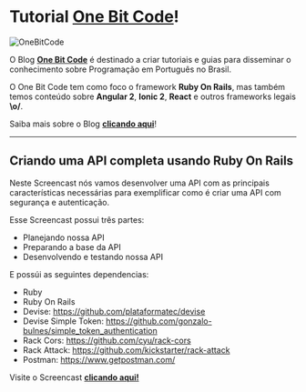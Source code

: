 Tutorial **[One Bit Code](http://onebitcode.com)**!
===================

![OneBitCode](http://bootcamp.onebitcode.com/wp-content/uploads/2017/02/github-img-1.png)

O Blog **[One Bit Code](http://onebitcode.com)** é destinado a criar tutoriais e guias para disseminar o conhecimento sobre Programação em Português no Brasil.

O One Bit Code tem como foco o framework **Ruby On Rails**, mas também temos conteúdo sobre **Angular 2**, **Ionic 2**, **React** e outros frameworks legais **\o/**.

Saiba mais sobre o Blog **[clicando aqui](http://onebitcode.com)**!

----------


Criando uma API completa usando Ruby On Rails
-------------

Neste Screencast nós vamos desenvolver uma API com as principais características necessárias para exemplificar como é criar uma API com segurança e autenticação.

Esse Screencast possui três partes:

- Planejando nossa API
- Preparando a base da API
- Desenvolvendo e testando nossa API

E possúi as seguintes dependencias:

- Ruby
- Ruby On Rails
- Devise: https://github.com/plataformatec/devise
- Devise Simple Token: https://github.com/gonzalo-bulnes/simple_token_authentication
- Rack Cors: https://github.com/cyu/rack-cors
- Rack Attack: https://github.com/kickstarter/rack-attack
- Postman: https://www.getpostman.com/


Visite o Screencast **[clicando aqui!](http://onebitcode.com/api-completa-rails)**
